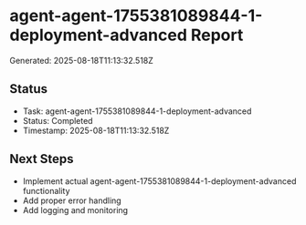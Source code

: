 # agent-agent-1755381089844-1-deployment-advanced Report

Generated: 2025-08-18T11:13:32.518Z

## Status
- Task: agent-agent-1755381089844-1-deployment-advanced
- Status: Completed
- Timestamp: 2025-08-18T11:13:32.518Z

## Next Steps
- Implement actual agent-agent-1755381089844-1-deployment-advanced functionality
- Add proper error handling
- Add logging and monitoring
